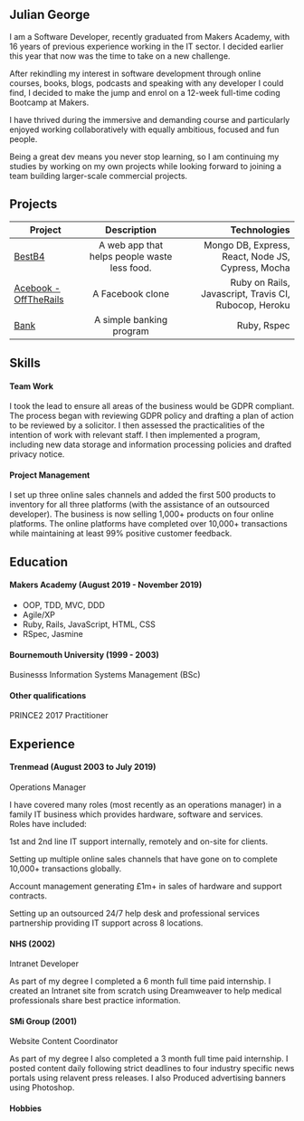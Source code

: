 ## Julian George

I am a Software Developer, recently graduated from Makers Academy, with 16 years of previous experience working in the IT sector. I decided earlier this year that now was the time to take on a new challenge.  

After rekindling my interest in software development through online courses, books, blogs, podcasts and speaking with any developer I could find, I decided to make the jump and enrol on a 12-week full-time coding Bootcamp at Makers.  

I have thrived during the immersive and demanding course and particularly enjoyed working collaboratively with equally ambitious, focused and fun people.  

Being a great dev means you never stop learning, so I am continuing my studies by working on my own projects while looking forward to joining a team building larger-scale commercial projects.

## Projects

| Project        | Description            | Technologies  |
| ------------- |:-------------:| -----:|
| [BestB4](https://github.com/eashworth/BestB4)      | A web app that helps people waste less food. | Mongo DB, Express, React, Node JS, Cypress, Mocha |
| [Acebook - OffTheRails](https://github.com/neilcam4/acebook-offtherails)     | A Facebook clone      |   Ruby on Rails, Javascript, Travis CI, Rubocop, Heroku |
| [Bank](https://github.com/jgeorgex/week10/tree/master/Bank_tech_test) | A simple banking program      |   Ruby, Rspec |

## Skills

#### Team Work

I took the lead to ensure all areas of the business would be GDPR compliant.  The process began with reviewing GDPR policy and drafting a plan of action to be reviewed by a solicitor.  I then assessed the practicalities of the intention of work with relevant staff.  I then implemented a program, including new data storage and information processing policies and drafted privacy notice.

#### Project Management

I set up three online sales channels and added the first 500 products to inventory for all three platforms (with the assistance of an outsourced developer).  The business is now selling 1,000+ products on four online platforms.  The online platforms have completed over 10,000+ transactions while maintaining at least 99% positive customer feedback.

## Education

#### Makers Academy (August 2019 - November 2019)

- OOP, TDD, MVC, DDD
- Agile/XP
- Ruby, Rails, JavaScript, HTML, CSS
- RSpec, Jasmine

#### Bournemouth University (1999 - 2003)

Businesss Information Systems Management (BSc)

#### Other qualifications

PRINCE2 2017 Practitioner

## Experience

#### Trenmead (August 2003 to July 2019)    
Operations Manager

I have covered many roles (most recently as an operations manager) in a family IT business which provides hardware, software and services.  
Roles have included:

1st and 2nd line IT support internally, remotely and on-site for clients.

Setting up multiple online sales channels that have gone on to complete 10,000+ transactions globally.

Account management generating £1m+ in sales of hardware and support contracts.

Setting up an outsourced 24/7 help desk and professional services partnership providing IT support across 8 locations.

#### NHS (2002)   
Intranet Developer

As part of my degree I completed a 6 month full time paid internship. I created an Intranet site from scratch using Dreamweaver to help medical professionals share best practice information.

#### SMi Group (2001)
Website Content Coordinator

As part of my degree I also completed a 3 month full time paid internship.  I posted content daily following strict deadlines to four industry specific news portals using relavent press releases.  I also Produced advertising banners using Photoshop.

#### Hobbies
